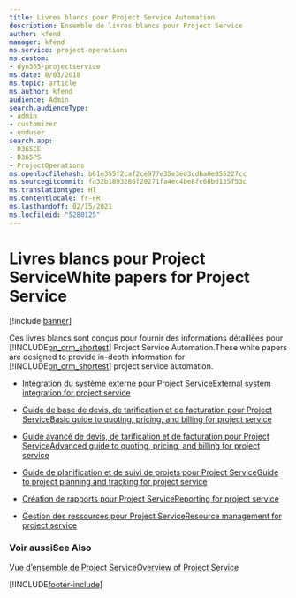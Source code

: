 ```yaml
---
title: Livres blancs pour Project Service Automation
description: Ensemble de livres blancs pour Project Service
author: kfend
manager: kfend
ms.service: project-operations
ms.custom:
- dyn365-projectservice
ms.date: 8/03/2018
ms.topic: article
ms.author: kfend
audience: Admin
search.audienceType:
- admin
- customizer
- enduser
search.app:
- D365CE
- D365PS
- ProjectOperations
ms.openlocfilehash: b61e355f2caf2ce977e35e3ed3cdba0e855227cc
ms.sourcegitcommit: fa32b1893286f20271fa4ec4be8fc68bd135f53c
ms.translationtype: HT
ms.contentlocale: fr-FR
ms.lasthandoff: 02/15/2021
ms.locfileid: "5280125"
---
```

# <a name="white-papers-for-project-service"></a><span data-ttu-id="96877-103">Livres blancs pour Project Service</span><span class="sxs-lookup"><span data-stu-id="96877-103">White papers for Project Service</span></span>

[!include [banner](../includes/psa-now-project-operations.md)]

<span data-ttu-id="96877-104">Ces livres blancs sont conçus pour fournir des informations détaillées pour [!INCLUDE[pn_crm_shortest](../includes/pn-crm-shortest.md)] Project Service Automation.</span><span class="sxs-lookup"><span data-stu-id="96877-104">These white papers are designed to provide in-depth information for [!INCLUDE[pn_crm_shortest](../includes/pn-crm-shortest.md)] project service automation.</span></span>

-   [<span data-ttu-id="96877-105">Intégration du système externe pour Project Service</span><span class="sxs-lookup"><span data-stu-id="96877-105">External system integration for project service</span></span>](https://go.microsoft.com/fwlink/?LinkId=825445)

-   [<span data-ttu-id="96877-106">Guide de base de devis, de tarification et de facturation pour Project Service</span><span class="sxs-lookup"><span data-stu-id="96877-106">Basic guide to quoting, pricing, and billing for project service</span></span>](https://go.microsoft.com/fwlink/?LinkId=825241)

-   [<span data-ttu-id="96877-107">Guide avancé de devis, de tarification et de facturation pour Project Service</span><span class="sxs-lookup"><span data-stu-id="96877-107">Advanced guide to quoting, pricing, and billing for project service</span></span>](https://go.microsoft.com/fwlink/?LinkId=825242)

-   [<span data-ttu-id="96877-108">Guide de planification et de suivi de projets pour Project Service</span><span class="sxs-lookup"><span data-stu-id="96877-108">Guide to project planning and tracking for project service</span></span>](https://go.microsoft.com/fwlink/?LinkId=825243)

-   [<span data-ttu-id="96877-109">Création de rapports pour Project Service</span><span class="sxs-lookup"><span data-stu-id="96877-109">Reporting for project service</span></span>](https://go.microsoft.com/fwlink/?LinkId=825446)

-   [<span data-ttu-id="96877-110">Gestion des ressources pour Project Service</span><span class="sxs-lookup"><span data-stu-id="96877-110">Resource management for project service</span></span>](https://go.microsoft.com/fwlink/?LinkId=825244)

### <a name="see-also"></a><span data-ttu-id="96877-111">Voir aussi</span><span class="sxs-lookup"><span data-stu-id="96877-111">See Also</span></span>
 [<span data-ttu-id="96877-112">Vue d’ensemble de Project Service</span><span class="sxs-lookup"><span data-stu-id="96877-112">Overview of Project Service</span></span>](../psa/overview.md)


[!INCLUDE[footer-include](../includes/footer-banner.md)]